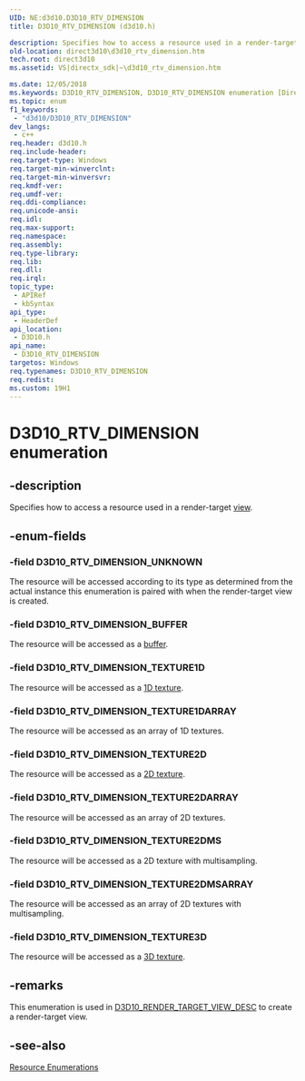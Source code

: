 ```yaml
---
UID: NE:d3d10.D3D10_RTV_DIMENSION
title: D3D10_RTV_DIMENSION (d3d10.h)

description: Specifies how to access a resource used in a render-target view.
old-location: direct3d10\d3d10_rtv_dimension.htm
tech.root: direct3d10
ms.assetid: VS|directx_sdk|~\d3d10_rtv_dimension.htm

ms.date: 12/05/2018
ms.keywords: D3D10_RTV_DIMENSION, D3D10_RTV_DIMENSION enumeration [Direct3D 10], D3D10_RTV_DIMENSION_BUFFER, D3D10_RTV_DIMENSION_TEXTURE1D, D3D10_RTV_DIMENSION_TEXTURE1DARRAY, D3D10_RTV_DIMENSION_TEXTURE2D, D3D10_RTV_DIMENSION_TEXTURE2DARRAY, D3D10_RTV_DIMENSION_TEXTURE2DMS, D3D10_RTV_DIMENSION_TEXTURE2DMSARRAY, D3D10_RTV_DIMENSION_TEXTURE3D, D3D10_RTV_DIMENSION_UNKNOWN, d3d10/D3D10_RTV_DIMENSION, d3d10/D3D10_RTV_DIMENSION_BUFFER, d3d10/D3D10_RTV_DIMENSION_TEXTURE1D, d3d10/D3D10_RTV_DIMENSION_TEXTURE1DARRAY, d3d10/D3D10_RTV_DIMENSION_TEXTURE2D, d3d10/D3D10_RTV_DIMENSION_TEXTURE2DARRAY, d3d10/D3D10_RTV_DIMENSION_TEXTURE2DMS, d3d10/D3D10_RTV_DIMENSION_TEXTURE2DMSARRAY, d3d10/D3D10_RTV_DIMENSION_TEXTURE3D, d3d10/D3D10_RTV_DIMENSION_UNKNOWN, direct3d10.d3d10_rtv_dimension, ee7da179-55ef-38ba-f14d-1b95f3eb9520
ms.topic: enum
f1_keywords: 
 - "d3d10/D3D10_RTV_DIMENSION"
dev_langs:
 - c++
req.header: d3d10.h
req.include-header: 
req.target-type: Windows
req.target-min-winverclnt: 
req.target-min-winversvr: 
req.kmdf-ver: 
req.umdf-ver: 
req.ddi-compliance: 
req.unicode-ansi: 
req.idl: 
req.max-support: 
req.namespace: 
req.assembly: 
req.type-library: 
req.lib: 
req.dll: 
req.irql: 
topic_type:
 - APIRef
 - kbSyntax
api_type:
 - HeaderDef
api_location:
 - D3D10.h
api_name:
 - D3D10_RTV_DIMENSION
targetos: Windows
req.typenames: D3D10_RTV_DIMENSION
req.redist: 
ms.custom: 19H1
---
```


# D3D10_RTV_DIMENSION enumeration


## -description


Specifies how to access a resource used in a render-target <a href="https://docs.microsoft.com/windows/desktop/direct3d10/d3d10-graphics-programming-guide-resources-access-views">view</a>.


## -enum-fields




### -field D3D10_RTV_DIMENSION_UNKNOWN

The resource will be accessed according to its type as determined from the actual instance this enumeration is paired with when the render-target view is created.


### -field D3D10_RTV_DIMENSION_BUFFER

The resource will be accessed as a <a href="https://docs.microsoft.com/windows/desktop/direct3d10/d3d10-graphics-programming-guide-resources-types">buffer</a>.


### -field D3D10_RTV_DIMENSION_TEXTURE1D

The resource will be accessed as a <a href="https://docs.microsoft.com/windows/desktop/direct3d10/d3d10-graphics-programming-guide-resources-types">1D texture</a>.


### -field D3D10_RTV_DIMENSION_TEXTURE1DARRAY

The resource will be accessed as an array of 1D textures.


### -field D3D10_RTV_DIMENSION_TEXTURE2D

The resource will be accessed as a <a href="https://docs.microsoft.com/windows/desktop/direct3d10/d3d10-graphics-programming-guide-resources-types">2D texture</a>.


### -field D3D10_RTV_DIMENSION_TEXTURE2DARRAY

The resource will be accessed as an array of 2D textures.


### -field D3D10_RTV_DIMENSION_TEXTURE2DMS

The resource will be accessed as a 2D texture with multisampling.


### -field D3D10_RTV_DIMENSION_TEXTURE2DMSARRAY

The resource will be accessed as an array of 2D textures with multisampling.


### -field D3D10_RTV_DIMENSION_TEXTURE3D

The resource will be accessed as a <a href="https://docs.microsoft.com/windows/desktop/direct3d10/d3d10-graphics-programming-guide-resources-types">3D texture</a>.


## -remarks



This enumeration is used in <a href="https://docs.microsoft.com/windows/desktop/api/d3d10/ns-d3d10-d3d10_render_target_view_desc">D3D10_RENDER_TARGET_VIEW_DESC</a> to create a render-target view.




## -see-also




<a href="https://docs.microsoft.com/windows/desktop/direct3d10/d3d10-graphics-reference-resource-enums">Resource Enumerations</a>
 

 

